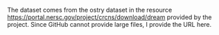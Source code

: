 The dataset comes from the ostry dataset in the resource https://portal.nersc.gov/project/crcns/download/dream provided by the project. Since GitHub cannot provide large files, I provide the URL here.

